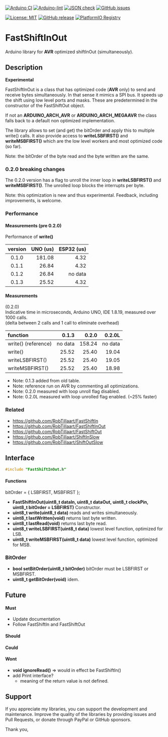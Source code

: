 
[![Arduino CI](https://github.com/RobTillaart/FastShiftInOut/workflows/Arduino%20CI/badge.svg)](https://github.com/marketplace/actions/arduino_ci)
[![Arduino-lint](https://github.com/RobTillaart/FastShiftInOut/actions/workflows/arduino-lint.yml/badge.svg)](https://github.com/RobTillaart/FastShiftInOut/actions/workflows/arduino-lint.yml)
[![JSON check](https://github.com/RobTillaart/FastShiftInOut/actions/workflows/jsoncheck.yml/badge.svg)](https://github.com/RobTillaart/FastShiftInOut/actions/workflows/jsoncheck.yml)
[![GitHub issues](https://img.shields.io/github/issues/RobTillaart/FastShiftInOut.svg)](https://github.com/RobTillaart/FastShiftInOut/issues)

[![License: MIT](https://img.shields.io/badge/license-MIT-green.svg)](https://github.com/RobTillaart/FastShiftInOut/blob/master/LICENSE)
[![GitHub release](https://img.shields.io/github/release/RobTillaart/FastShiftInOut.svg?maxAge=3600)](https://github.com/RobTillaart/FastShiftInOut/releases)
[![PlatformIO Registry](https://badges.registry.platformio.org/packages/robtillaart/library/FastShiftInOut.svg)](https://registry.platformio.org/libraries/robtillaart/FastShiftInOut)


# FastShiftInOut

Arduino library for **AVR** optimized shiftInOut (simultaneously).

## Description

**Experimental**

FastShiftInOut is a class that has optimized code (**AVR** only) to send and receive 
bytes simultaneously. In that sense it mimics a SPI bus.
It speeds up the shift using low level ports and masks. These are predetermined
in the constructor of the FastShiftOut object.

If not an **ARDUINO_ARCH_AVR** or **ARDUINO_ARCH_MEGAAVR** the class falls back 
to a default non optimized implementation. 

The library allows to set (and get) the bitOrder and apply this to multiple write()
calls. It also provide access to **writeLSBFIRST()** and **writeMSBFIRST()** which 
are the low level workers and most optimized code (so far).

Note: the bitOrder of the byte read and the byte written are the same.


### 0.2.0 breaking changes

The 0.2.0 version has a flag to unroll the inner loop in **writeLSBFIRST()**
and **writeMSBFIRST()**. The unrolled loop blocks the interrupts per byte.

Note: this optimization is new and thus experimental.
Feedback, including improvements, is welcome.


### Performance


#### Measurements (pre 0.2.0)

Performance of **write()**

|  version  |  UNO (us)  |  ESP32 (us)  |
|:---------:|-----------:|-------------:|
|   0.1.0   |   181.08   |     4.32     |
|   0.1.1   |    26.84   |     4.32     |
|   0.1.2   |    26.84   |    no data   |
|   0.1.3   |    25.52   |     4.32     |


#### Measurements

(0.2.0)  
Indicative time in microseconds, Arduino UNO, IDE 1.8.19, measured over 1000 calls.  
(delta between 2 calls and 1 call to eliminate overhead)

|  function                |   0.1.3  |   0.2.0  |   0.2.0L  |
|:-------------------------|---------:|---------:|----------:|
|  write() (reference)     | no data  |  158.24  |  no data  |
|  write()                 |   25.52  |   25.40  |    19.04  |
|  writeLSBFIRST()         |   25.52  |   25.40  |    19.05  |
|  writeMSBFIRST()         |   25.52  |   25.40  |    18.98  |


- Note: 0.1.3 added from old table.
- Note: reference run on AVR by commenting all optimizations.
- Note: 0.2.0 measured with loop unroll flag disabled.
- Note: 0.2.0L measured with loop unrolled flag enabled. (~25% faster)


### Related

- https://github.com/RobTillaart/FastShiftIn
- https://github.com/RobTillaart/FastShiftInOut
- https://github.com/RobTillaart/FastShiftOut
- https://github.com/RobTillaart/ShiftInSlow
- https://github.com/RobTillaart/ShiftOutSlow


## Interface

```cpp
#include "FastShiftInOut.h"
```

#### Functions

bitOrder = { LSBFIRST, MSBFIRST };

- **FastShiftInOut(uint8_t dataIn, uint8_t dataOut, uint8_t clockPin, uint8_t bitOrder = LSBFIRST)** Constructor.
- **uint8_t write(uint8_t data)** reads and writes simultaneously.
- **uint8_t lastWritten(void)** returns last byte written.
- **uint8_t lastRead(void)** returns last byte read.
- **uint8_t writeLSBFIRST(uint8_t data)** lowest level function, optimized for LSB.
- **uint8_t writeMSBFIRST(uint8_t data)** lowest level function, optimized for MSB.


### BitOrder

- **bool setBitOrder(uint8_t bitOrder)** bitOrder must be LSBFIRST or MSBFIRST.
- **uint8_t getBitOrder(void)** idem.


## Future

#### Must

- Update documentation
- Follow FastShiftIn and FastShiftOut

#### Should


#### Could


#### Wont

- **void ignoreRead()** => would in effect be FastShiftIn()
- add Print interface?
  - meaning of the return value is not defined.

## Support

If you appreciate my libraries, you can support the development and maintenance.
Improve the quality of the libraries by providing issues and Pull Requests, or
donate through PayPal or GitHub sponsors.

Thank you,


